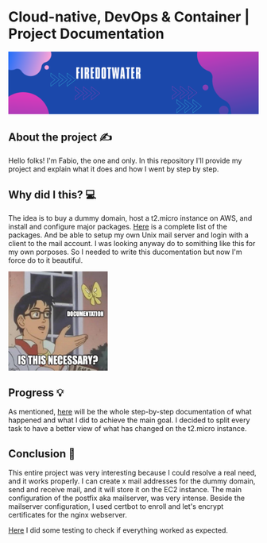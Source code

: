 # Cloud-native, DevOps & Container | Project Documentation

<img src='img/banner.png' alt="banner"></img>

## About the project :writing_hand:

Hello folks! I'm Fabio, the one and only. In this repository I'll provide my project and explain what it does and how I went by step by step.

## Why did I this? :computer:

The idea is to buy a dummy domain, host a t2.micro instance on AWS, and install and configure major packages. [Here](packages.md) is a complete list of the packages. And be able to setup my own Unix mail server and login with a client to the mail account. I was looking anyway do to somithing like this for my own porposes. So I needed to write this ducomentation but now I'm force do to it beautiful.

<img src='img/meme.jpg' alt="meme" width="200" height="200"></img>

## Progress :bulb:

As mentioned, [here](docs/doc.md) will be the whole step-by-step documentation of what happened and what I did to achieve the main goal. I decided to split every task to have a better view of what has changed on the t2.micro instance.


## Conclusion :low_brightness:

This entire project was very interesting because I could resolve a real need, and it works properly. I can create x mail addresses for the dummy domain, send and receive mail, and it will store it on the EC2 instance. The main configuration of the postfix aka mailserver, was very intense. Beside the mailserver configuration, I used certbot to enroll and let's encrypt certificates for the nginx webserver. 

[Here](testing/testing.md) I did some testing to check if everything worked as expected.
